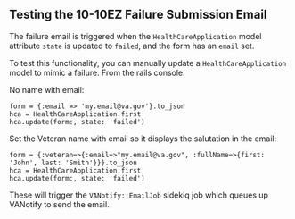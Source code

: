 ## Testing the 10-10EZ Failure Submission Email

The failure email is triggered when the `HealthCareApplication` model attribute `state` is updated to `failed`, and the form has an `email` set.

To test this functionality, you can manually update a `HealthCareApplication` model to mimic a failure. From the rails console:

No name with email:

```
form = {:email => 'my.email@va.gov'}.to_json
hca = HealthCareApplication.first
hca.update(form:, state: 'failed')
```

Set the Veteran name with email so it displays the salutation in the email:

```
form = {:veteran=>{:email=>"my.email@va.gov", :fullName=>{first: 'John', last: 'Smith'}}}.to_json
hca = HealthCareApplication.first
hca.update(form:, state: 'failed')
```

These will trigger the `VANotify::EmailJob` sidekiq job which queues up VANotify to send the email.
